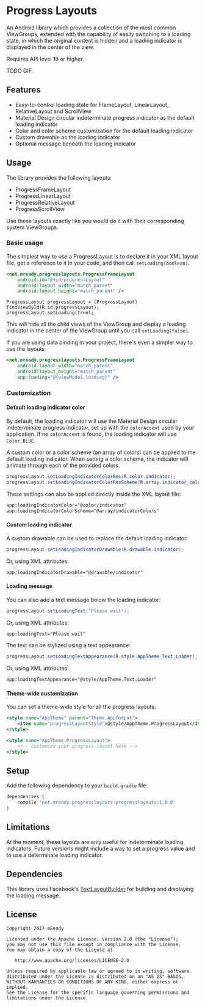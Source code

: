# Progress Layouts

An Android library which provides a collection of the most common ViewGroups, extended with the capability of easily switching to a loading state, in which the original content is hidden and a loading indicator is displayed in the center of the view.

Requires API level 16 or higher.

TODO GIF

## Features

- Easy-to-control loading state for FrameLayout, LinearLayout, RelativeLayout and ScrollView
- Material Design circular indeterminate progress indicator as the default loading indicator
- Color and color scheme customization for the default loading indicator
- Custom drawable as the loading indicator
- Optional message beneath the loading indicator

## Usage

The library provides the following layouts:

- ProgressFrameLayout
- ProgressLinearLayout
- ProgressRelativeLayout
- ProgressScrollView

Use these layouts exactly like you would do it with their corresponding system ViewGroups.

### Basic usage

The simplest way to use a ProgressLayout is to declare it in your XML layout file, get a reference to it in your code, and then call `setLoading(boolean)`.

```xml
<net.mready.progresslayouts.ProgressFrameLayout
    android:id="@+id/progressLayout"
    android:layout_width="match_parent"
    android:layout_height="match_parent" />
```

```
ProgressLayout progressLayout = (ProgressLayout) findViewById(R.id.progressLayout);
progressLayout.setLoading(true);
```

This will hide all the child views of the ViewGroup and display a loading indicator in the center of the ViewGroup until you call `setLoading(false)`.

If you are using data binding in your project, there's even a simpler way to use the layouts:

```xml
<net.mready.progresslayouts.ProgressFrameLayout
    android:layout_width="match_parent"
    android:layout_height="match_parent"
    app:loading="@{viewModel.loading}" />
```

### Customization

#### Default loading indicator color

By default, the loading indicator will use the Material Design circular indeterminate progress indicator, set up with the `colorAccent` used by your application. If no `colorAccent` is found, the loading indicator will use `Color.BLUE`.

A custom color or a color scheme (an array of colors) can be applied to the default loading indicator. When setting a color scheme, the indicator will animate through each of the provided colors.

```java
progressLayout.setLoadingIndicatorColorRes(R.color.indicator);
progressLayout.setLoadingIndicatorColorResScheme(R.array.indicator_colors);
```

These settings can also be applied directly inside the XML layout file:
```xml
app:loadingIndicatorColor="@color/indicator"
app:loadingIndicatorColorScheme="@array/indicatorColors"
```

#### Custom loading indicator

A custom drawable can be used to replace the default loading indicator:

```java
progressLayout.setLoadingIndicatorDrawable(R.drawable.indicator);
```

Or, using XML attributes:

```xml
app:loadingIndicatorDrawable="@drawable/indicator"
```

#### Loading message

You can also add a text message below the loading indicator:

```java
progressLayout.setLoadingText("Please wait");
```

Or, using XML attributes:

```xml
app:loadingText="Please wait"
```

The text can be stylized using a text appearance:

```java
progressLayout.setLoadingTextAppearance(R.style.AppTheme_Text_Loader);
```

Or, using XML attributes:

```xml
app:loadingTextAppearance="@style/AppTheme.Text.Loader"
```

#### Theme-wide customization

You can set a theme-wide style for all the progress layouts:

```xml
<style name="AppTheme" parent="Theme.AppCompat">
    <item name="progressLayoutStyle">@style/AppTheme.ProgressLayout</item>
</style>

<style name="AppTheme.ProgressLayout">
    <!-- customize your progress layout here -->
</style>
```

## Setup

Add the following dependency to your `build.gradle` file:

```groovy
dependencies {
    compile 'net.mready.progresslayouts:progresslayouts:1.0.0'
}
```

## Limitations

At the moment, these layouts are only useful for indeterminate loading indicators. Future versions might include a way to set a progress value and to use a determinate loading indicator.

## Dependencies

This library uses Facebook's [TextLayoutBuilder](https://github.com/facebookincubator/TextLayoutBuilder) for building and displaying the loading message.

## License

```
Copyright 2017 mReady

Licensed under the Apache License, Version 2.0 (the "License");
you may not use this file except in compliance with the License.
You may obtain a copy of the License at

   http://www.apache.org/licenses/LICENSE-2.0

Unless required by applicable law or agreed to in writing, software
distributed under the License is distributed on an "AS IS" BASIS,
WITHOUT WARRANTIES OR CONDITIONS OF ANY KIND, either express or implied.
See the License for the specific language governing permissions and
limitations under the License.
```